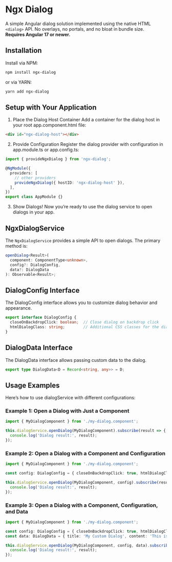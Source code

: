 # Ngx Dialog

A simple Angular dialog solution implemented using the native HTML `<dialog>` API. No overlays, no portals, and no bloat in bundle size.  
**Requires Angular 17 or newer.**

## Installation

Install via NPM:
```bash
npm install ngx-dialog
```
or via YARN:
```bash
yarn add ngx-dialog
```

## Setup with Your Application
1) Place the Dialog Host Container
Add a container for the dialog host in your root app.component.html file:
```html
<div id="ngx-dialog-host"></div>
```
2) Provide Configuration
Register the dialog provider with configuration in app.module.ts or app.config.ts:
```typescript
import { provideNgxDialog } from 'ngx-dialog';

@NgModule({
  providers: [
    // other providers
    provideNgxDialog({ hostID: 'ngx-dialog-host' }),
  ],
})
export class AppModule {}
```
3) Show Dialogs!
Now you’re ready to use the dialog service to open dialogs in your app.

## NgxDialogService
The ```NgxDialogService``` provides a simple API to open dialogs. The primary method is:
```typescript
openDialog<Result>(
  component: ComponentType<unknown>,
  config?: DialogConfig,
  data?: DialogData
): Observable<Result>;
```

## DialogConfig Interface
The DialogConfig interface allows you to customize dialog behavior and appearance.
```typescript
export interface DialogConfig {
  closeOnBackdropClick: boolean;  // Close dialog on backdrop click
  htmlDialogClass: string;        // Additional CSS classes for the dialog
}
```

## DialogData Interface
The DialogData interface allows passing custom data to the dialog.
```typescript
export type DialogData<D = Record<string, any>> = D;
```

## Usage Examples
Here’s how to use dialogService with different configurations:
### Example 1: Open a Dialog with Just a Component
```typescript
import { MyDialogComponent } from './my-dialog.component';

this.dialogService.openDialog(MyDialogComponent).subscribe(result => {
  console.log('Dialog result:', result);
});
```
### Example 2: Open a Dialog with a Component and Configuration
```typescript
import { MyDialogComponent } from './my-dialog.component';

const config: DialogConfig = { closeOnBackdropClick: true, htmlDialogClass: 'my-dialog-class' };

this.dialogService.openDialog(MyDialogComponent, config).subscribe(result => {
  console.log('Dialog result:', result);
});
```
### Example 3: Open a Dialog with a Component, Configuration, and Data
```typescript
import { MyDialogComponent } from './my-dialog.component';

const config: DialogConfig = { closeOnBackdropClick: true, htmlDialogClass: 'my-dialog-class' };
const data: DialogData = { title: 'My Custom Dialog', content: 'This is the dialog content.' };

this.dialogService.openDialog(MyDialogComponent, config, data).subscribe(result => {
  console.log('Dialog result:', result);
});
```

